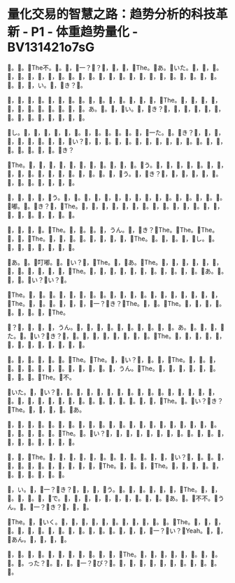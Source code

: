 # 量化交易的智慧之路：趋势分析的科技革新 - P1 - 体重趋势量化 - BV131421o7sG

🎼。🎼。🎼The不。🎼。🎼，🎼一？🎼？🎼，🎼，🎼，🎼The。🎼あ。🎼いた。🎼，🎼，🎼。🎼，🎼。🎼，🎼，🎼，🎼。🎼。🎼，🎼。🎼，🎼，🎼。🎼，🎼，🎼，🎼，🎼。🎼，🎼。🎼，🎼。🎼。🎼，🎼，い。🎼，🎼き？🎼。

🎼，🎼，🎼，🎼。🎼，🎼，🎼。🎼。🎼，🎼。🎼，🎼。🎼，🎼，🎼，🎼The。🎼，🎼，🎼，🎼，🎼，🎼，🎼。🎼。🎼。🎼。🎼，🎼。あ。🎼。🎼，🎼い。🎼，🎼き？🎼，🎼，🎼，🎼，🎼，🎼，🎼。🎼，🎼。🎼，🎼，🎼，🎼，🎼。

🎼し。🎼，🎼，🎼，🎼，🎼，🎼。🎼，🎼。🎼。🎼。🎼。🎼，🎼一た。🎼。🎼き？🎼，🎼，🎼，🎼，🎼，🎼，🎼。🎼，🎼，🎼い？🎼，🎼，🎼。🎼，🎼。🎼，🎼，🎼，🎼，🎼，🎼。🎼。🎼，🎼，🎼。🎼。🎼。🎼，🎼。🎼き？

🎼The。🎼，🎼，🎼，🎼，🎼，🎼，🎼，🎼。🎼，🎼，🎼。🎼う。🎼，🎼，🎼，🎼，🎼。🎼，🎼，🎼，🎼，🎼。🎼，🎼，🎼，🎼。🎼，🎼。🎼。🎼，🎼う。🎼，🎼き？🎼，🎼，🎼，🎼，🎼，🎼。🎼，🎼。🎼。🎼，🎼，🎼，🎼。

🎼，🎼，🎼，🎼，🎼う。🎼，🎼。🎼，🎼，🎼，🎼，🎼，🎼，🎼，🎼，🎼。🎼，🎼。🎼，🎼。🎼。🎼嘟。🎼。🎼き？🎼，🎼The。🎼，🎼，🎼，🎼，🎼，🎼，🎼。🎼，🎼。🎼，🎼，🎼。🎼，🎼，🎼，🎼，🎼。🎼，🎼，🎼。🎼。

🎼，🎼，🎼，🎼。🎼The。🎼，🎼。🎼。🎼，うん。🎼，🎼き？🎼The。🎼The。🎼The。🎼，🎼，🎼The。🎼，🎼，🎼。🎼。🎼，🎼，🎼，🎼，🎼The。🎼。🎼，🎼。🎼，🎼し。🎼。🎼，🎼，🎼，🎼，🎼，🎼，🎼。

🎼あ。🎼。🎼叮嘟。🎼。🎼い？🎼，🎼The。🎼，🎼あ。🎼The。🎼，🎼，🎼，🎼，🎼，🎼，🎼，🎼。🎼，🎼，🎼，🎼，🎼The。🎼，🎼，🎼，🎼，🎼，🎼，🎼。🎼，🎼。🎼，🎼。🎼あ。🎼。🎼，🎼。🎼い？🎼い？🎼。

🎼The。🎼，🎼。🎼。🎼，🎼，🎼，🎼。🎼。🎼，🎼，🎼，🎼。🎼，🎼，🎼，🎼，🎼，🎼，🎼，🎼The。🎼，🎼。🎼。🎼，🎼，🎼，🎼一？🎼き？🎼The。🎼，🎼。🎼The。🎼，🎼，🎼，🎼。🎼。🎼，🎼。🎼，🎼The。

🎼？🎼，🎼，🎼，🎼，うん。🎼，🎼，🎼，🎼。🎼，🎼。🎼，🎼。🎼，🎼。あ。🎼。🎼，🎼，🎼た。🎼。🎼い？🎼き？🎼，🎼。🎼，🎼，🎼，🎼，🎼，🎼，🎼。🎼The。🎼，🎼，🎼，🎼，🎼，🎼，🎼，🎼，🎼，🎼，🎼，🎼，🎼。

🎼。🎼，🎼。🎼，🎼。🎼。🎼The。🎼The。🎼，🎼い？🎼，🎼。🎼，🎼The。🎼，🎼。🎼，🎼。🎼，🎼。🎼，🎼，🎼。🎼，🎼，🎼，🎼。🎼，うん。🎼The。🎼，🎼，🎼，🎼，🎼，🎼。🎼，🎼。🎼。🎼The。🎼不。

🎼いた。🎼，🎼い？🎼，🎼。🎼，🎼，🎼，🎼，🎼，🎼。🎼，🎼。🎼。🎼，🎼，🎼，🎼，🎼，🎼。🎼，🎼，🎼，🎼，🎼，🎼，🎼。🎼。🎼。🎼，🎼。🎼。🎼，🎼，🎼The。🎼。🎼い？🎼き？🎼The。🎼，🎼，🎼，🎼。🎼あ。

🎼，🎼，🎼，🎼。🎼。🎼，🎼。🎼，🎼，🎼。🎼，🎼。🎼，🎼，🎼，🎼，🎼，🎼，🎼，🎼，🎼。🎼，🎼。🎼，🎼。🎼。🎼The。🎼。🎼い？🎼，🎼，🎼，🎼，🎼，🎼，🎼，🎼。🎼。🎼，🎼。🎼，🎼，🎼，🎼。🎼，🎼，🎼，🎼。

🎼，🎼，🎼The。🎼，🎼，🎼，🎼，🎼，🎼。🎼。🎼，🎼。🎼。🎼，🎼，🎼い？🎼，🎼。🎼。🎼，🎼，🎼。🎼，🎼。🎼，🎼，🎼，🎼，🎼，🎼The。🎼，🎼。🎼，🎼The。🎼，🎼，🎼，🎼。🎼，🎼。🎼，🎼。🎼，🎼。🎼。

🎼，い。🎼，🎼一？🎼き？🎼，🎼，🎼，🎼う。🎼。🎼，🎼。🎼，🎼，🎼，🎼The。🎼，🎼，🎼。🎼，🎼。🎼，🎼で。🎼，🎼，🎼，🎼，🎼，🎼，🎼，🎼。🎼，🎼。🎼あ。🎼。🎼不不。🎼うん。🎼。🎼一？🎼き？🎼，🎼，🎼。

🎼The。🎼，🎼いく。🎼，🎼，🎼，🎼，🎼，🎼。🎼，🎼，🎼，🎼。🎼。🎼The。🎼，🎼，🎼，🎼。🎼，🎼，🎼。🎼，🎼。🎼，🎼。🎼，🎼。🎼。🎼，🎼，🎼，🎼一？🎼い？🎼Yeah。🎼，🎼，🎼あん。🎼，🎼，🎼，🎼。

🎼，🎼。🎼，🎼。🎼，🎼，🎼，🎼，🎼。🎼，🎼，🎼The。🎼，🎼，🎼，🎼，🎼，🎼。🎼，🎼。🎼。🎼。った？🎼。🎼，🎼。🎼一？🎼ぴ？🎼。🎼，🎼，🎼，🎼，🎼，🎼，🎼。🎼，🎼。🎼。🎼。

